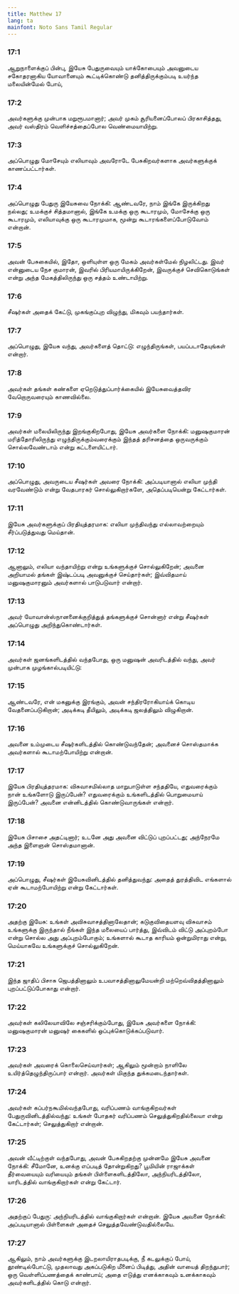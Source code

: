 ```yaml
---
title: Matthew 17
lang: ta
mainfont: Noto Sans Tamil Regular
---
```


###  17:1

ஆறுநாளைக்குப் பின்பு, இயேசு பேதுருவையும் யாக்கோபையும் அவனுடைய சகோதரனாகிய யோவானையும் கூட்டிக்கொண்டு தனித்திருக்கும்படி உயர்ந்த மலையின்மேல் போய்,

###  17:2

அவர்களுக்கு முன்பாக மறுரூபமானார்; அவர் முகம் சூரியனைப்போலப் பிரகாசித்தது, அவர் வஸ்திரம் வெளிச்சத்தைப்போல வெண்மையாயிற்று.

###  17:3

அப்பொழுது மோசேயும் எலியாவும் அவரோடே பேசுகிறவர்களாக அவர்களுக்குக் காணப்பட்டார்கள்.

###  17:4

அப்பொழுது பேதுரு இயேசுவை நோக்கி: ஆண்டவரே, நாம் இங்கே இருக்கிறது நல்லது; உமக்குச் சித்தமானால், இங்கே உமக்கு ஒரு கூடாரமும், மோசேக்கு ஒரு கூடாரமும், எலியாவுக்கு ஒரு கூடாரமுமாக, மூன்று கூடாரங்களைப்போடுவோம் என்றான்.

###  17:5

அவன் பேசுகையில், இதோ, ஒளியுள்ள ஒரு மேகம் அவர்கள்மேல் நிழலிட்டது. இவர் என்னுடைய நேச குமாரன், இவரில் பிரியமாயிருக்கிறேன், இவருக்குச் செவிகொடுங்கள் என்று அந்த மேகத்திலிருந்து ஒரு சத்தம் உண்டாயிற்று.

###  17:6

சீஷர்கள் அதைக் கேட்டு, முகங்குப்புற விழுந்து, மிகவும் பயந்தார்கள்.

###  17:7

அப்பொழுது, இயேசு வந்து, அவர்களைத் தொட்டு: எழுந்திருங்கள், பயப்படாதேயுங்கள் என்றார்.

###  17:8

அவர்கள் தங்கள் கண்களை ஏறெடுத்துப்பார்க்கையில் இயேசுவைத்தவிர வேறொருவரையும் காணவில்லை.

###  17:9

அவர்கள் மலையிலிருந்து இறங்குகிறபோது, இயேசு அவர்களை நோக்கி: மனுஷகுமாரன் மரித்தோரிலிருந்து எழுந்திருக்கும்வரைக்கும் இந்தத் தரிசனத்தை ஒருவருக்கும் சொல்லவேண்டாம் என்று கட்டளையிட்டார்.

###  17:10

அப்பொழுது, அவருடைய சீஷர்கள் அவரை நோக்கி: அப்படியானால் எலியா முந்தி வரவேண்டும் என்று வேதபாரகர் சொல்லுகிறார்களே, அதெப்படியென்று கேட்டார்கள்.

###  17:11

இயேசு அவர்களுக்குப் பிரதியுத்தரமாக: எலியா முந்திவந்து எல்லாவற்றையும் சீர்ப்படுத்துவது மெய்தான்.

###  17:12

ஆனாலும், எலியா வந்தாயிற்று என்று உங்களுக்குச் சொல்லுகிறேன்; அவனை அறியாமல் தங்கள் இஷ்டப்படி அவனுக்குச் செய்தார்கள்; இவ்விதமாய் மனுஷகுமாரனும் அவர்களால் பாடுபடுவார் என்றார்.

###  17:13

அவர் யோவான்ஸ்நானனைக்குறித்துத் தங்களுக்குச் சொன்னார் என்று சீஷர்கள் அப்பொழுது அறிந்துகொண்டார்கள்.

###  17:14

அவர்கள் ஜனங்களிடத்தில் வந்தபோது, ஒரு மனுஷன் அவரிடத்தில் வந்து, அவர் முன்பாக முழங்கால்படியிட்டு:

###  17:15

ஆண்டவரே, என் மகனுக்கு இரங்கும், அவன் சந்திரரோகியாய்க் கொடிய வேதனைப்படுகிறான்; அடிக்கடி தீயிலும், அடிக்கடி ஜலத்திலும் விழுகிறான்.

###  17:16

அவனை உம்முடைய சீஷர்களிடத்தில் கொண்டுவந்தேன்; அவனைச் சொஸ்தமாக்க அவர்களால் கூடாமற்போயிற்று என்றான்.

###  17:17

இயேசு பிரதியுத்தரமாக: விசுவாசமில்லாத மாறுபாடுள்ள சந்ததியே, எதுவரைக்கும் நான் உங்களோடு இருப்பேன்? எதுவரைக்கும் உங்களிடத்தில் பொறுமையாய் இருப்பேன்? அவனை என்னிடத்தில் கொண்டுவாருங்கள் என்றார்.

###  17:18

இயேசு பிசாசை அதட்டினார்; உடனே அது அவனை விட்டுப் புறப்பட்டது; அந்நேரமே அந்த இளைஞன் சொஸ்தமானான்.

###  17:19

அப்பொழுது, சீஷர்கள் இயேசுவினிடத்தில் தனித்துவந்து: அதைத் துரத்திவிட எங்களால் ஏன் கூடாமற்போயிற்று என்று கேட்டார்கள்.

###  17:20

அதற்கு இயேசு: உங்கள் அவிசுவாசத்தினாலேதான்; கடுகுவிதையளவு விசுவாசம் உங்களுக்கு இருந்தால் நீங்கள் இந்த மலையைப் பார்த்து, இவ்விடம் விட்டு அப்புறம்போ என்று சொல்ல அது அப்புறம்போகும்; உங்களால் கூடாத காரியம் ஒன்றுமிராது என்று, மெய்யாகவே உங்களுக்குச் சொல்லுகிறேன்.

###  17:21

இந்த ஜாதிப் பிசாசு ஜெபத்தினாலும் உபவாசத்தினாலுமேயன்றி மற்றெவ்விதத்தினாலும் புறப்பட்டுப்போகாது என்றார்.

###  17:22

அவர்கள் கலிலேயாவிலே சஞ்சரிக்கும்போது, இயேசு அவர்களை நோக்கி: மனுஷகுமாரன் மனுஷர் கைகளில் ஒப்புக்கொடுக்கப்படுவார்.

###  17:23

அவர்கள் அவரைக் கொலைசெய்வார்கள்; ஆகிலும் மூன்றாம் நாளிலே உயிர்த்தெழுந்திருப்பார் என்றார். அவர்கள் மிகுந்த துக்கமடைந்தார்கள்.

###  17:24

அவர்கள் கப்பர்நகூமில்வந்தபோது, வரிப்பணம் வாங்குகிறவர்கள் பேதுருவினிடத்தில்வந்து: உங்கள் போதகர் வரிப்பணம் செலுத்துகிறதில்லையா என்று கேட்டார்கள்; செலுத்துகிறார் என்றான்.

###  17:25

அவன் வீட்டிற்குள் வந்தபோது, அவன் பேசுகிறதற்கு முன்னமே இயேசு அவனை நோக்கி: சீமோனே, உனக்கு எப்படித் தோன்றுகிறது? பூமியின் ராஜாக்கள் தீர்வையையும் வரியையும் தங்கள் பிள்ளைகளிடத்திலோ, அந்நியரிடத்திலோ, யாரிடத்தில் வாங்குகிறார்கள் என்று கேட்டார்.

###  17:26

அதற்குப் பேதுரு: அந்நியரிடத்தில் வாங்குகிறார்கள் என்றான். இயேசு அவனை நோக்கி: அப்படியானால் பிள்ளைகள் அதைச் செலுத்தவேண்டுவதில்லையே.

###  17:27

ஆகிலும், நாம் அவர்களுக்கு இடறலாயிராதபடிக்கு, நீ கடலுக்குப் போய், தூண்டில்போட்டு, முதலாவது அகப்படுகிற மீனைப் பிடித்து, அதின் வாயைத் திறந்துபார்; ஒரு வெள்ளிப்பணத்தைக் காண்பாய்; அதை எடுத்து எனக்காகவும் உனக்காகவும் அவர்களிடத்தில் கொடு என்றார்.

